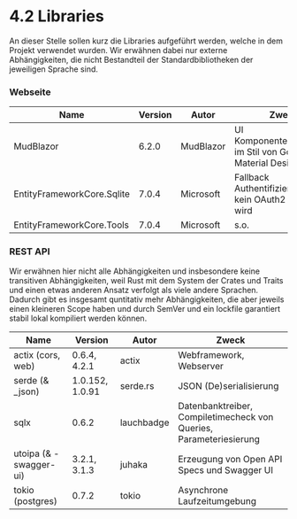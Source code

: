 # 4.2 Libraries

An dieser Stelle sollen kurz die Libraries aufgeführt werden, welche in dem Projekt verwendet wurden. Wir erwähnen dabei nur externe Abhängigkeiten, die nicht Bestandteil der Standardbibliotheken der jeweiligen Sprache sind.

### Webseite

| Name                       | Version | Autor     | Zweck                                                       |
| -------------------------- | ------- | --------- | ----------------------------------------------------------- |
| MudBlazor                  | 6.2.0   | MudBlazor | UI Komponentenbibliothek im Stil von Google Material Design |
| EntityFrameworkCore.Sqlite | 7.0.4   | Microsoft | Fallback Authentifizierung wenn kein OAuth2 genutzt wird    |
| EntityFrameworkCore.Tools  | 7.0.4   | Microsoft | s.o.                                                        |

### REST API

Wir erwähnen hier nicht alle Abhängigkeiten und insbesondere keine transitiven Abhängigkeiten, weil Rust mit dem System der Crates und Traits und einen etwas anderen Ansatz verfolgt als viele andere Sprachen. Dadurch gibt es insgesamt quntitativ mehr Abhängigkeiten, die aber jeweils einen kleineren Scope haben und durch SemVer und ein lockfile garantiert stabil lokal kompiliert werden können.

| Name                   | Version         | Autor      | Zweck                                                              |
| ---------------------- | --------------- | ---------- | ------------------------------------------------------------------ |
| actix (cors, web)      | 0.6.4, 4.2.1    | actix      | Webframework, Webserver                                            |
| serde (& \_json)       | 1.0.152, 1.0.91 | serde.rs   | JSON (De)serialisierung                                            |
| sqlx                   | 0.6.2           | lauchbadge | Datenbanktreiber, Compiletimecheck von Queries, Parameteriesierung |
| utoipa (& -swagger-ui) | 3.2.1, 3.1.3    | juhaka     | Erzeugung von Open API Specs und Swagger UI                        |
| tokio (postgres)       | 0.7.2           | tokio      | Asynchrone Laufzeitumgebung                                        |
